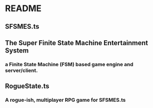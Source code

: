 # README

## SFSMES.ts

## The Super Finite State Machine Entertainment System

### a Finite State Machine (FSM) based game engine and server/client. 

## RogueState.ts

### A rogue-ish, multiplayer RPG game for SFSMES.ts

